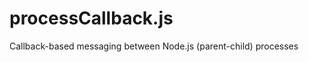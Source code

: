 processCallback.js
==================

Callback-based messaging between Node.js (parent-child) processes
